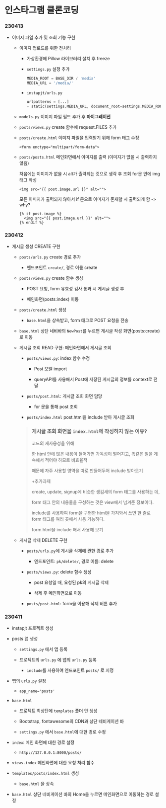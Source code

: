 # 인스타그램 클론코딩

### 230413

- 이미지 파일 추가 및 조회 기능 구현

  - 이미지 업로드를 위한 전처리

    - 가상환경에 Pillow 라이브러리 설치 후 freeze

    - `settings.py` 설정 추가

      ```python
      MEDIA_ROOT = BASE_DIR / 'media'
      MEDIA_URL = '/media/'
      ```
    
    - `instapjt/urls.py`

      ```python
      urlpatterns = [...]
      + static(settings.MEDIA_URL, document_root=settings.MEDIA_ROOT)
      ```
  
  - `models.py` 이미지 파일 필드 추가 후 **마이그레이션**

  - `posts/views.py` create 함수에 request.FILES 추가

  - `posts/create.html` 이미지 파일을 입력받기 위해 form 태그 수정

    `<form enctype="multipart/form-data">`

  - `posts/posts.html` 메인화면에서 이미지를 출력 (이미지가 없을 시 출력하지 않음)

    처음에는 이미지가 없을 시 alt가 출력되는 것으로 생각 후 조회 for문 안에 img 태그 작성

    `<img src="{{ post.image.url }}" alt="">`

    모든 이미지가 출력되지 않아서 if 문으로 이미지가 존재할 시 출력되게 함 -> why?

    ```django
    {% if post.image %}
      <img src="{{ post.image.url }}" alt="">
    {% endif %}
    ```

### 230412

- 게시글 생성 CREATE 구현

  - `posts/urls.py` create 경로 추가

    - 엔드포인트 `create/`, 경로 이름 create

  - `posts/views.py` create 함수 생성

    - POST 요청, form 유효성 검사 통과 시 게시글 생성 후

    - 메인화면(posts:index) 이동

  - `posts/create.html` 생성

    - `base.html`을 상속받고, form 태그로 POST 요청을 전송

  - `base.html` 상단 네비바의 `NewPost`를 누르면 게시글 작성 화면(posts:create)로 이동

  - 게시글 조회 READ 구현: 메인화면에서 게시글 조회

    - `posts/views.py`: index 함수 수정
    
      - Post 모델 import

      - queryAPI를 사용해서 Post에 저장된 게시글의 정보를 context로 전달

    - `posts/post.html`: 게시글 조회 화면 담당

      - for 문을 통해 post 조회

    - `posts/index.html` post.html을 include 받아 게시글 조회

    > ### 게시글 조회 화면을 `index.html`에 작성하지 않는 이유?
    >
    > 코드의 재사용성을 위해
    >
    > 한 html 안에 많은 내용이 들어가면 가독성이 떨어지고, 똑같은 일을 계속해서 적어야 하므로 비효율적
    >
    > 때문에 자주 사용할 영역을 따로 만들어두어 include 받아오기
    >
    > +추가과제
    >
    > create, update, signup에 비슷한 생김새의 form 태그를 사용하는 데, 
    >
    > form 태그 안의 내용물을 구성하는 것은 view에서 넘겨준 정보이다.
    >
    > include를 사용하여 form을 구현한 html을 가져와서 쓰면 한 줄로 form 태그를 여러 곳에서 사용 가능하다.
    >
    > form.html을 include 해서 사용해 보기

  - 게시글 삭제 DELETE 구현

    - `posts/urls.py`에 게시글 삭제에 관한 경로 추가

      - 엔드포인트: `pk/delete/`, 경로 이름: delete

    - `posts/views.py`: delete 함수 생성

      - post 요청일 때, 요청된 pk의 게시글 삭제

      - 삭제 후 메인화면으로 이동

    - `posts/post.html`: form을 이용해 삭제 버튼 추가

### 230411

- instapjt 프로젝트 생성

- posts 앱 생성
  
  - `settings.py` 에서 앱 등록
  
  - 프로젝트의 `urls.py` 에 앱의 `urls.py` 등록
    
    - `include`를 사용하여 엔드포인트 `posts/` 로 지정

- 앱의 `urls.py` 설정
  
  - `app_name='posts'`

- `base.html`
  
  - 프로젝트 최상단에 `templates` 폴더 안 생성
  
  - Bootstrap, fontawesome의 CDN과 상단 네비게이션 바
  
  - `settings.py` 에서 `base.html`에 대한 경로 수정

- `index`: 메인 화면에 대한 경로 설정
  
  - `http://127.0.0.1:8000/posts/`

- `views.index` 메인화면에 대한 요청 처리 함수

- `templates/posts/index.html` 생성
  
  - `base.html` 을 상속

- `base.html` 상단 네비게이션 바의 Home을 누르면 메인화면으로 이동하는 경로 설정


